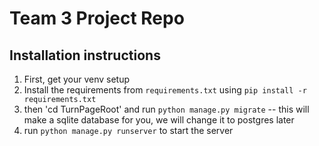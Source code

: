 # Team 3 Project Repo
## Installation instructions
1. First, get your venv setup
2. Install the requirements from `requirements.txt` using `pip install -r requirements.txt`
3. then 'cd TurnPageRoot' and run `python manage.py migrate` -- this will make a sqlite database for you, we will change it to postgres later
4. run `python manage.py runserver` to start the server